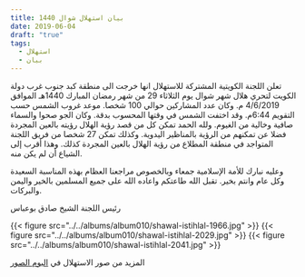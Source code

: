 ```yaml
---
title: بيان استهلال شوال 1440
date: 2019-06-04
draft: "true"
tags:
  - استهلال
  - بيان
---
```


تعلن اللجنة الكويتية المشتركة للاستهلال انها خرجت الى منطقة كبد جنوب غرب دولة الكويت لتحري هلال شهر شوال يوم الثلاثاء 29  من شهر رمضان المبارك 1440هـ الموافق 4/6/2019 م. وكان عدد المشاركين حوالي 100 شخصا. موعد غروب الشمس حسب التقويم 6:44م. وقد اختفت الشمس في وقتها المحسوب بدقة. وكان الجو صحوا والسماء صافية وخالية من الغيوم. ولله الحمد تمكن كل من قصد رؤية الهلال  رؤيته بالعين المجردة فضلا عن تمكنهم من الرؤية بالمناظير اليدوية. وكذلك تمكن 27 شخصا من فريق اللجنة المتواجد في منطقة المطلاع من رؤية الهلال بالعين المجردة كذلك. وهذا أقرب إلى الشياع أن لم يكن منه. 

وعليه نبارك للأمة الإسلامية جمعاء وبالخصوص مراجعنا العظام بهذه المناسبة السعيدة وكل عام وانتم بخير. تقبل الله طاعتكم واعاده الله على جميع المسلمين بالخير واليمن والبركات. 

رئيس اللجنة
الشيخ صادق بوعباس

{{< figure src="../../albums/album010/shawal-istihlal-1966.jpg" >}}
{{< figure src="../../albums/album010/shawal-istihlal-2029.jpg" >}}
{{< figure src="../../albums/album010/shawal-istihlal-2041.jpg" >}}


المزيد من صور الاستهلال في [البوم الصور](https://estihlalkwt.com/albums/)
